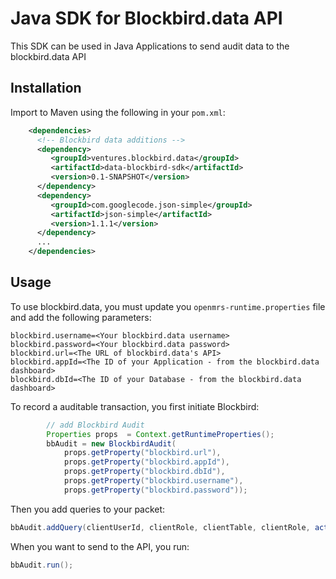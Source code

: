 # Java SDK for Blockbird.data API
This SDK can be used in Java Applications to send audit data to the blockbird.data API

## Installation
Import to Maven using the following in your `pom.xml`:
``` xml
    <dependencies>
      <!-- Blockbird data additions -->
      <dependency>
         <groupId>ventures.blockbird.data</groupId>
         <artifactId>data-blockbird-sdk</artifactId>
         <version>0.1-SNAPSHOT</version>
      </dependency>
      <dependency>
         <groupId>com.googlecode.json-simple</groupId>
         <artifactId>json-simple</artifactId>
         <version>1.1.1</version>
      </dependency>
      ...
    </dependencies>
```

## Usage

To use blockbird.data, you must update you `openmrs-runtime.properties` file and add the following parameters:
```
blockbird.username=<Your blockbird.data username>
blockbird.password=<Your blockbird.data password>
blockbird.url=<The URL of blockbird.data's API>
blockbird.appId=<The ID of your Application - from the blockbird.data dashboard>
blockbird.dbId=<The ID of your Database - from the blockbird.data dashboard>

```

To record a auditable transaction, you first initiate Blockbird:

``` java
		// add Blockbird Audit
		Properties props  = Context.getRuntimeProperties();
		bbAudit = new BlockbirdAudit(
			props.getProperty("blockbird.url"), 
			props.getProperty("blockbird.appId"), 
			props.getProperty("blockbird.dbId"), 
			props.getProperty("blockbird.username"), 
			props.getProperty("blockbird.password"));
```

Then you add queries to your packet:
``` java
bbAudit.addQuery(clientUserId, clientRole, clientTable, clientRole, action("Create" | "Read" | "Update" | "Delete"), actionDate, rowsAffected);

```

When you want to send to the API, you run:
``` java
bbAudit.run();
```